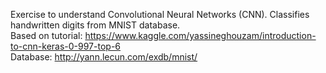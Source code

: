 Exercise to understand Convolutional Neural Networks (CNN). Classifies handwritten digits from MNIST database.  
Based on tutorial: https://www.kaggle.com/yassineghouzam/introduction-to-cnn-keras-0-997-top-6  
Database: http://yann.lecun.com/exdb/mnist/  
